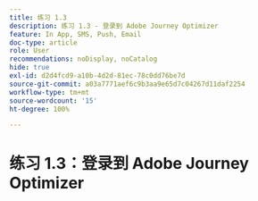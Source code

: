 ```yaml
---
title: 练习 1.3
description: 练习 1.3 - 登录到 Adobe Journey Optimizer
feature: In App, SMS, Push, Email
doc-type: article
role: User
recommendations: noDisplay, noCatalog
hide: true
exl-id: d2d4fcd9-a10b-4d2d-81ec-78c0dd76be7d
source-git-commit: a03a7771aef6c9b3aa9e65d7c04267d11daf2254
workflow-type: tm+mt
source-wordcount: '15'
ht-degree: 100%

---
```


# 练习 1.3：登录到 Adobe Journey Optimizer
